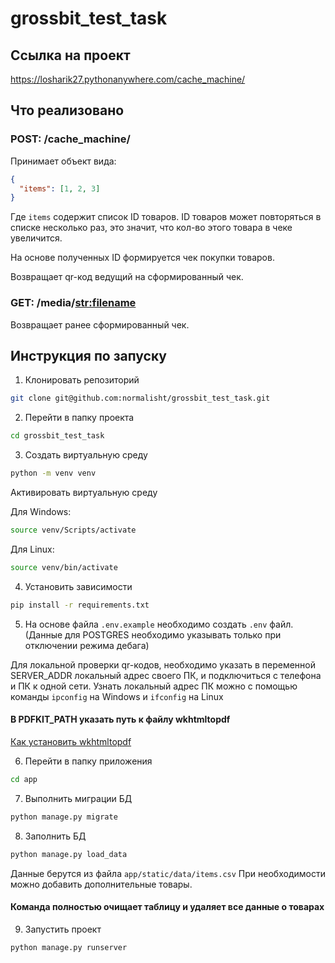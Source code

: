 # grossbit_test_task

## Ссылка на проект

https://losharik27.pythonanywhere.com/cache_machine/

## Что реализовано

### POST: /cache_machine/

Принимает объект вида:
```json
{
  "items": [1, 2, 3]
}
```
Где `items` содержит список ID товаров.
ID товаров может повторяться в списке несколько раз,
это значит, что кол-во этого товара в чеке увеличится.

На основе полученных ID формируется чек покупки товаров.

Возвращает qr-код ведущий на сформированный чек.


### GET: /media/<str:filename>
Возвращает ранее сформированный чек.

## Инструкция по запуску
1. Клонировать репозиторий
```bash
git clone git@github.com:normalisht/grossbit_test_task.git
```

2. Перейти в папку проекта
```bash
cd grossbit_test_task 
```

3. Создать виртуальную среду
```bash
python -m venv venv
```
Активировать виртуальную среду

Для Windows:
```bash
source venv/Scripts/activate
```

Для Linux:
```bash
source venv/bin/activate
```

4. Установить зависимости
```bash
pip install -r requirements.txt
```

5. На основе файла `.env.example` необходимо создать `.env` файл.
(Данные для POSTGRES необходимо указывать только при отключении режима 
дебага)

Для локальной проверки qr-кодов, необходимо указать в переменной SERVER_ADDR
локальный адрес своего ПК, и подключиться с телефона и ПК к одной сети.
Узнать локальный адрес ПК можно с помощью команды `ipconfig` на Windows и
`ifconfig` на Linux

#### В PDFKIT_PATH указать путь к файлу wkhtmltopdf

[Как установить wkhtmltopdf](https://wkhtmltopdf.org/downloads.html)

6. Перейти в папку приложения
```bash
cd app 
```

7. Выполнить миграции БД
```bash
python manage.py migrate
```

8. Заполнить БД
```bash
python manage.py load_data 
```
Данные берутся из файла `app/static/data/items.csv`
При необходимости можно добавить дополнительные товары.
#### Команда полностью очищает таблицу и удаляет все данные о товарах

9. Запустить проект
```bash
python manage.py runserver
```
